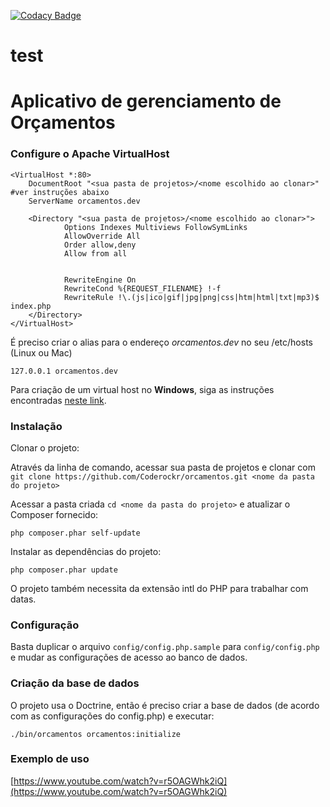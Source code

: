 [![Codacy Badge](https://api.codacy.com/project/badge/6e6f386c74e04bb3bb48575ccce6b480)](https://www.codacy.com/app/eminetto/orcamentos)

# test
# Aplicativo de gerenciamento de Orçamentos

### Configure o Apache VirtualHost

	<VirtualHost *:80>
        DocumentRoot "<sua pasta de projetos>/<nome escolhido ao clonar>" #ver instruções abaixo
        ServerName orcamentos.dev

        <Directory "<sua pasta de projetos>/<nome escolhido ao clonar>">
                Options Indexes Multiviews FollowSymLinks
                AllowOverride All
                Order allow,deny
                Allow from all


                RewriteEngine On
                RewriteCond %{REQUEST_FILENAME} !-f
                RewriteRule !\.(js|ico|gif|jpg|png|css|htm|html|txt|mp3)$ index.php
        </Directory>
	</VirtualHost>

É preciso criar o alias para o endereço _orcamentos.dev_ no seu /etc/hosts (Linux ou Mac)

`127.0.0.1 orcamentos.dev`

Para criação de um virtual host no **Windows**, siga as instruções encontradas [neste link](http://www.emersoncarvalho.com/web/configurando-virtual-hosts-no-windows/).

### Instalação

Clonar o projeto:

Através da linha de comando, acessar sua pasta de projetos e clonar com `git clone https://github.com/Coderockr/orcamentos.git <nome da pasta do projeto>`

Acessar a pasta criada `cd <nome da pasta do projeto>` e atualizar o Composer fornecido:

`php composer.phar self-update`

Instalar as dependências do projeto:

`php composer.phar update`

O projeto também necessita da extensão intl do PHP para trabalhar com datas. 

### Configuração

Basta duplicar o arquivo `config/config.php.sample` para `config/config.php` e mudar as configurações de acesso ao banco de dados.

### Criação da base de dados

O projeto usa o Doctrine, então é preciso criar a base de dados (de acordo com as configurações do config.php) e executar:

`./bin/orcamentos orcamentos:initialize`

### Exemplo de uso

[https://www.youtube.com/watch?v=r5OAGWhk2iQ](https://www.youtube.com/watch?v=r5OAGWhk2iQ)
